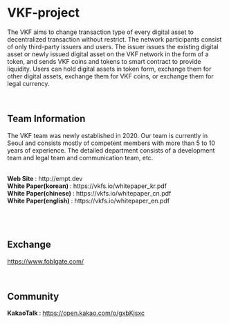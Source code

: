 # VKF-project

The VKF aims to change transaction type of every digital asset to decentralized transaction without restrict.
The network participants consist of only third-party issuers and users. The issuer issues the existing digital asset or newly issued digital asset on the VKF network in the form of a token, and sends VKF coins and tokens to smart contract to provide liquidity.
Users can hold digital assets in token form, exchange them for other digital assets, exchange them for VKF coins, or exchange them for legal currency.

<br>

## Team Information

The VKF team was newly established in 2020.
Our team is currently in Seoul and consists mostly of competent members with more than 5 to 10 years of experience.
The detailed department consists of a development team and legal team and communication team, etc.

<br>
<b> Web Site </b> : http://empt.dev <br/>
<b> White Paper(korean)  </b> : https://vkfs.io/whitepaper_kr.pdf<br/>
<b> White Paper(chinese) </b> : https://vkfs.io/whitepaper_cn.pdf<br/>
<b> White Paper(english) </b> : https://vkfs.io/whitepaper_en.pdf<br/>

<br>
<br>
<br>

## Exchange
https://www.foblgate.com/

<br>

## Community
<b> KakaoTalk </b> : https://open.kakao.com/o/gxbKjsxc